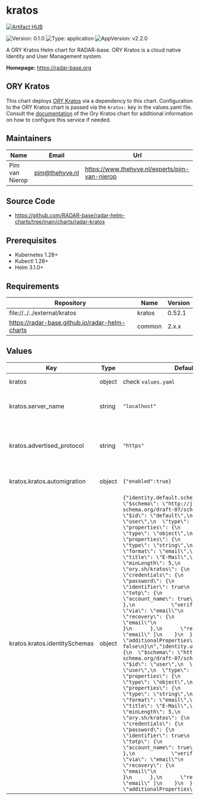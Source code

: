 

# kratos
[![Artifact HUB](https://img.shields.io/endpoint?url=https://artifacthub.io/badge/repository/kratos)](https://artifacthub.io/packages/helm/radar-base/kratos)

![Version: 0.1.0](https://img.shields.io/badge/Version-0.1.0-informational?style=flat-square) ![Type: application](https://img.shields.io/badge/Type-application-informational?style=flat-square) ![AppVersion: v2.2.0](https://img.shields.io/badge/AppVersion-v2.2.0-informational?style=flat-square)

A ORY Kratos Helm chart for RADAR-base. ORY Kratos is a cloud native Identity and User Management system.

**Homepage:** <https://radar-base.org>

## ORY Kratos

This chart deploys [ORY Kratos](https://www.ory.sh/kratos/) via a dependency to this chart. Configuration to the ORY Kratos chart is passed via the `Kratos:` key in the values.yaml file.
Consult the [documentation](https://artifacthub.io/packages/helm/ory/kratos) of the Ory Kratos chart for additional information on how to configure this service if needed.

## Maintainers

| Name | Email | Url |
| ---- | ------ | --- |
| Pim van Nierop | <pim@thehyve.nl> | <https://www.thehyve.nl/experts/pim-van-nierop> |

## Source Code

* <https://github.com/RADAR-base/radar-helm-charts/tree/main/charts/radar-kratos>

## Prerequisites
* Kubernetes 1.28+
* Kubectl 1.28+
* Helm 3.1.0+

## Requirements

| Repository | Name | Version |
|------------|------|---------|
| file://../../external/kratos | kratos | 0.52.1 |
| https://radar-base.github.io/radar-helm-charts | common | 2.x.x |

## Values

| Key | Type | Default | Description |
|-----|------|---------|-------------|
| kratos | object | check `values.yaml` | Ory Kratos configuration |
| kratos.server_name | string | `"localhost"` | Hostname for the Kratos service |
| kratos.advertised_protocol | string | `"https"` | Protocol for the Kratos service (allowed values: http, https) |
| kratos.kratos.automigration | object | `{"enabled":true}` | Enables database migration |
| kratos.kratos.identitySchemas | object | `{"identity.default.schema.json":"{\n  \"$schema\": \"http://json-schema.org/draft-07/schema#\",\n  \"$id\": \"default\",\n  \"title\": \"user\",\n  \"type\": \"object\",\n  \"properties\": {\n    \"traits\": {\n      \"type\": \"object\",\n      \"properties\": {\n        \"email\": {\n          \"type\": \"string\",\n          \"format\": \"email\",\n          \"title\": \"E-Mail\",\n          \"minLength\": 5,\n          \"ory.sh/kratos\": {\n            \"credentials\": {\n              \"password\": {\n                \"identifier\": true\n              },\n              \"totp\": {\n                \"account_name\": true\n              }\n            },\n            \"verification\": {\n              \"via\": \"email\"\n            },\n            \"recovery\": {\n              \"via\": \"email\"\n            }\n          }\n        }\n      },\n      \"required\": [ \"email\" ]\n    }\n  },\n  \"additionalProperties\": false\n}\n","identity.user.schema.json":"{\n  \"$schema\": \"http://json-schema.org/draft-07/schema#\",\n  \"$id\": \"user\",\n  \"title\": \"user\",\n  \"type\": \"object\",\n  \"properties\": {\n    \"traits\": {\n      \"type\": \"object\",\n      \"properties\": {\n        \"email\": {\n          \"type\": \"string\",\n          \"format\": \"email\",\n          \"title\": \"E-Mail\",\n          \"minLength\": 5,\n          \"ory.sh/kratos\": {\n            \"credentials\": {\n              \"password\": {\n                \"identifier\": true\n              },\n              \"totp\": {\n                \"account_name\": true\n              }\n            },\n            \"verification\": {\n              \"via\": \"email\"\n            },\n            \"recovery\": {\n              \"via\": \"email\"\n            }\n          }\n        }\n      },\n      \"required\": [ \"email\" ]\n    }\n  },\n  \"additionalProperties\": false\n}\n"}` | You can add multiple identity schemas here. You can pass JSON schema using `--set-file` Helm CLI argument. |
